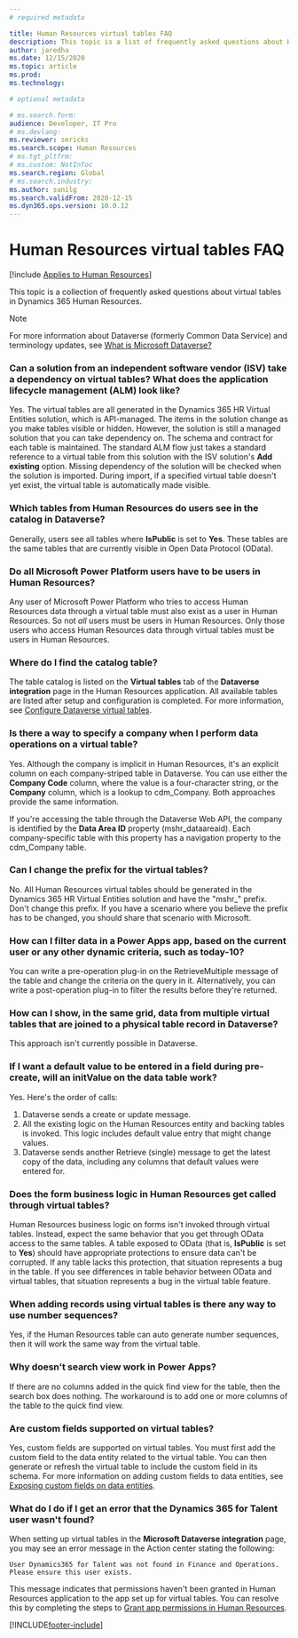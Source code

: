 ```yaml
---
# required metadata

title: Human Resources virtual tables FAQ
description: This topic is a list of frequently asked questions about Human Resources virtual entities.
author: jaredha
ms.date: 12/15/2020
ms.topic: article
ms.prod:
ms.technology: 

# optional metadata

# ms.search.form:
audience: Developer, IT Pro
# ms.devlang: 
ms.reviewer: sericks
ms.search.scope: Human Resources
# ms.tgt_pltfrm: 
# ms.custom: NotInToc
ms.search.region: Global
# ms.search.industry:
ms.author: sunilg
ms.search.validFrom: 2020-12-15
ms.dyn365.ops.version: 10.0.12
---
```


# Human Resources virtual tables FAQ

[!include [Applies to Human Resources](../includes/applies-to-hr.md)]

This topic is a collection of frequently asked questions about virtual tables in Dynamics 365 Human Resources. 

> [!NOTE]
> For more information about Dataverse (formerly Common Data Service) and terminology updates, see [What is Microsoft Dataverse?](/powerapps/maker/data-platform/data-platform-intro)

### Can a solution from an independent software vendor (ISV) take a dependency on virtual tables? What does the application lifecycle management (ALM) look like?

Yes. The virtual tables are all generated in the Dynamics 365 HR Virtual Entities solution, which is API-managed. The items in the solution change as you make tables visible or hidden. However, the solution is still a managed solution that you can take dependency on. The schema and contract for each table is maintained. The standard ALM flow just takes a standard reference to a virtual table from this solution with the ISV solution's **Add existing** option. Missing dependency of the solution will be checked when the solution is imported. During import, if a specified virtual table doesn't yet exist, the virtual table is automatically made visible.

### Which tables from Human Resources do users see in the catalog in Dataverse?

Generally, users see all tables where **IsPublic** is set to **Yes**. These tables are the same tables that are currently visible in Open Data Protocol (OData).

### Do all Microsoft Power Platform users have to be users in Human Resources?

Any user of Microsoft Power Platform who tries to access Human Resources data through a virtual table must also exist as a user in Human Resources. So not *all* users must be users in Human Resources. Only those users who access Human Resources data through virtual tables must be users in Human Resources.

### Where do I find the catalog table?

The table catalog is listed on the **Virtual tables** tab of the **Dataverse integration** page in the Human Resources application. All available tables are listed after setup and configuration is completed. For more information, see [Configure Dataverse virtual tables](hr-admin-integration-common-data-service-virtual-entities.md).

### Is there a way to specify a company when I perform data operations on a virtual table?

Yes. Although the company is implicit in Human Resources, it's an explicit column on each company-striped table in Dataverse. You can use either the **Company Code** column, where the value is a four-character string, or the **Company** column, which is a lookup to cdm\_Company. Both approaches provide the same information.

If you're accessing the table through the Dataverse Web API, the company is identified by the **Data Area ID** property (mshr\_dataareaid). Each company-specific table with this property has a navigation property to the cdm\_Company table.

### Can I change the prefix for the virtual tables?

No. All Human Resources virtual tables should be generated in the Dynamics 365 HR Virtual Entities solution and have the "mshr\_" prefix. Don't change this prefix. If you have a scenario where you believe the prefix has to be changed, you should share that scenario with Microsoft.

### How can I filter data in a Power Apps app, based on the current user or any other dynamic criteria, such as today-10?

You can write a pre-operation plug-in on the RetrieveMultiple message of the table and change the criteria on the query in it. Alternatively, you can write a post-operation plug-in to filter the results before they're returned.

### How can I show, in the same grid, data from multiple virtual tables that are joined to a physical table record in Dataverse?

This approach isn't currently possible in Dataverse.

### If I want a default value to be entered in a field during pre-create, will an initValue on the data table work?

Yes. Here's the order of calls:

1. Dataverse sends a create or update message.
2. All the existing logic on the Human Resources entity and backing tables is invoked. This logic includes default value entry that might change values.
3. Dataverse sends another Retrieve (single) message to get the latest copy of the data, including any columns that default values were entered for.

### Does the form business logic in Human Resources get called through virtual tables?

Human Resources business logic on forms isn't invoked through virtual tables. Instead, expect the same behavior that you get through OData access to the same tables. A table exposed to OData (that is, **IsPublic** is set to **Yes**) should have appropriate protections to ensure data can't be corrupted. If any table lacks this protection, that situation represents a bug in the table. If you see differences in table behavior between OData and virtual tables, that situation represents a bug in the virtual table feature.

### When adding records using virtual tables is there any way to use number sequences?

Yes, if the Human Resources table can auto generate number sequences, then it will work the same way from the virtual table.

### Why doesn't search view work in Power Apps?

If there are no columns added in the quick find view for the table, then the search box does nothing. The workaround is to add one or more columns of the table to the quick find view.

### Are custom fields supported on virtual tables?

Yes, custom fields are supported on virtual tables. You must first add the custom field to the data entity related to the virtual table. You can then generate or refresh the virtual table to include the custom field in its schema. For more information on adding custom fields to data entities, see [Exposing custom fields on data entities](../fin-ops-core/fin-ops/get-started/user-defined-fields.md?toc=%2fdynamics365%2fhuman-resources%2ftoc.json#exposing-custom-fields-on-data-entities).

### What do I do if I get an error that the Dynamics 365 for Talent user wasn't found?

When setting up virtual tables in the **Microsoft Dataverse integration** page, you may see an error message in the Action center stating the following:

`User Dynamics365 for Talent was not found in Finance and Operations. Please ensure this user exists.`

This message indicates that permissions haven't been granted in Human Resources application to the app set up for virtual tables. You can resolve this by completing the steps to [Grant app permissions in Human Resources](./hr-admin-integration-common-data-service-virtual-entities.md#grant-app-permissions-in-human-resources).

[!INCLUDE[footer-include](../includes/footer-banner.md)]